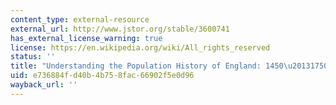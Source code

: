 ```yaml
---
content_type: external-resource
external_url: http://www.jstor.org/stable/3600741
has_external_license_warning: true
license: https://en.wikipedia.org/wiki/All_rights_reserved
status: ''
title: "Understanding the Population History of England: 1450\u20131750"
uid: e736884f-d40b-4b75-8fac-66902f5e0d96
wayback_url: ''
---
```

